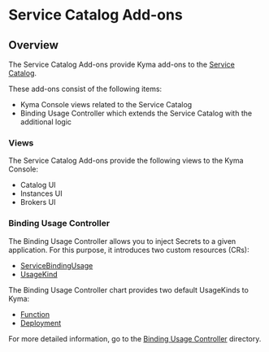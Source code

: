 # Service Catalog Add-ons

## Overview

The Service Catalog Add-ons provide Kyma add-ons to the [Service Catalog](https://github.com/kyma-project/kyma/blob/master/resources/service-catalog/README.md).

These add-ons consist of the following items:
* Kyma Console views related to the Service Catalog
* Binding Usage Controller which extends the Service Catalog with the additional logic

### Views

The Service Catalog Add-ons provide the following views to the Kyma Console:

* Catalog UI
* Instances UI
* Brokers UI

### Binding Usage Controller

The Binding Usage Controller allows you to inject Secrets to a given application. For this purpose, it introduces two custom resources (CRs):

* [ServiceBindingUsage](../../docs/service-catalog/docs/06-01-service-binding-usage.md)
* [UsageKind](../../docs/service-catalog/docs/06-02-usage-kind.md)

The Binding Usage Controller chart provides two default UsageKinds to Kyma:

* [Function](charts/service-binding-usage-controller/templates/function-usage-kind.yaml)
* [Deployment](charts/service-binding-usage-controller/templates/deployment-usage-kind.yaml)

For more detailed information, go to the [Binding Usage Controller](https://github.com/kyma-project/kyma/tree/master/components/binding-usage-controller/docs) directory.
